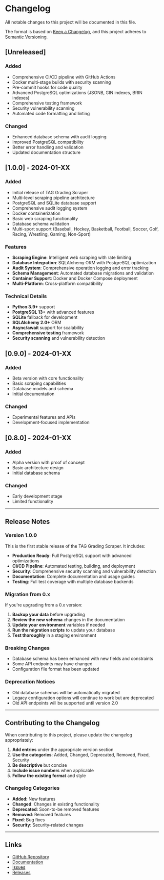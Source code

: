# Changelog

All notable changes to this project will be documented in this file.

The format is based on [Keep a Changelog](https://keepachangelog.com/en/1.0.0/),
and this project adheres to [Semantic Versioning](https://semver.org/spec/v2.0.0.html).

## [Unreleased]

### Added
- Comprehensive CI/CD pipeline with GitHub Actions
- Docker multi-stage builds with security scanning
- Pre-commit hooks for code quality
- Advanced PostgreSQL optimizations (JSONB, GIN indexes, BRIN indexes)
- Comprehensive testing framework
- Security vulnerability scanning
- Automated code formatting and linting

### Changed
- Enhanced database schema with audit logging
- Improved PostgreSQL compatibility
- Better error handling and validation
- Updated documentation structure

## [1.0.0] - 2024-01-XX

### Added
- Initial release of TAG Grading Scraper
- Multi-level scraping pipeline architecture
- PostgreSQL and SQLite database support
- Comprehensive audit logging system
- Docker containerization
- Basic web scraping functionality
- Database schema validation
- Multi-sport support (Baseball, Hockey, Basketball, Football, Soccer, Golf, Racing, Wrestling, Gaming, Non-Sport)

### Features
- **Scraping Engine**: Intelligent web scraping with rate limiting
- **Database Integration**: SQLAlchemy ORM with PostgreSQL optimization
- **Audit System**: Comprehensive operation logging and error tracking
- **Schema Management**: Automated database migrations and validation
- **Container Support**: Docker and Docker Compose deployment
- **Multi-Platform**: Cross-platform compatibility

### Technical Details
- **Python 3.9+** support
- **PostgreSQL 13+** with advanced features
- **SQLite** fallback for development
- **SQLAlchemy 2.0+** ORM
- **Async/await** support for scalability
- **Comprehensive testing** framework
- **Security scanning** and vulnerability detection

## [0.9.0] - 2024-01-XX

### Added
- Beta version with core functionality
- Basic scraping capabilities
- Database models and schema
- Initial documentation

### Changed
- Experimental features and APIs
- Development-focused implementation

## [0.8.0] - 2024-01-XX

### Added
- Alpha version with proof of concept
- Basic architecture design
- Initial database schema

### Changed
- Early development stage
- Limited functionality

---

## Release Notes

### Version 1.0.0
This is the first stable release of the TAG Grading Scraper. It includes:

- **Production Ready**: Full PostgreSQL support with advanced optimizations
- **CI/CD Pipeline**: Automated testing, building, and deployment
- **Security**: Comprehensive security scanning and vulnerability detection
- **Documentation**: Complete documentation and usage guides
- **Testing**: Full test coverage with multiple database backends

### Migration from 0.x
If you're upgrading from a 0.x version:

1. **Backup your data** before upgrading
2. **Review the new schema** changes in the documentation
3. **Update your environment** variables if needed
4. **Run the migration scripts** to update your database
5. **Test thoroughly** in a staging environment

### Breaking Changes
- Database schema has been enhanced with new fields and constraints
- Some API endpoints may have changed
- Configuration file format has been updated

### Deprecation Notices
- Old database schemas will be automatically migrated
- Legacy configuration options will continue to work but are deprecated
- Old API endpoints will be supported until version 2.0

---

## Contributing to the Changelog

When contributing to this project, please update the changelog appropriately:

1. **Add entries** under the appropriate version section
2. **Use the categories**: Added, Changed, Deprecated, Removed, Fixed, Security
3. **Be descriptive** but concise
4. **Include issue numbers** when applicable
5. **Follow the existing format** and style

### Changelog Categories

- **Added**: New features
- **Changed**: Changes in existing functionality
- **Deprecated**: Soon-to-be removed features
- **Removed**: Removed features
- **Fixed**: Bug fixes
- **Security**: Security-related changes

---

## Links

- [GitHub Repository](https://github.com/yourusername/tag-grading-scraper)
- [Documentation](https://github.com/yourusername/tag-grading-scraper#readme)
- [Issues](https://github.com/yourusername/tag-grading-scraper/issues)
- [Releases](https://github.com/yourusername/tag-grading-scraper/releases)
